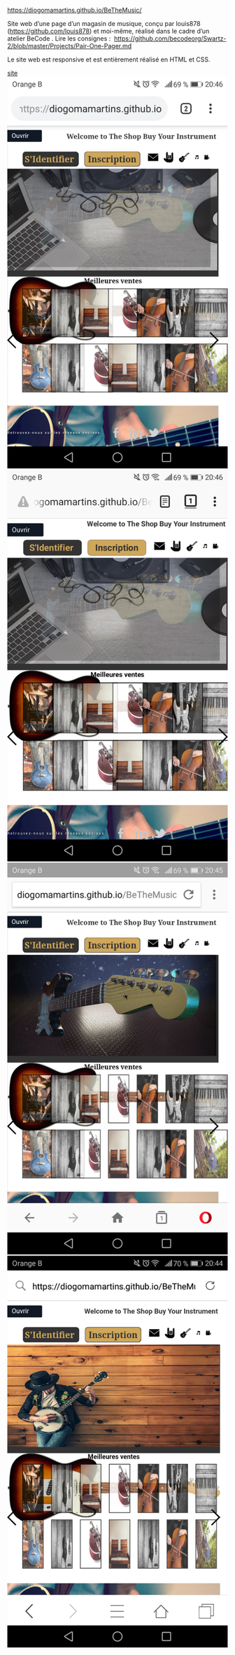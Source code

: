  https://diogomamartins.github.io/BeTheMusic/

Site web d’une page d’un magasin de musique, conçu par louis878 (https://github.com/louis878) et moi-même, réalisé dans le cadre d’un atelier BeCode . Lire les consignes : 
 https://github.com/becodeorg/Swartz-2/blob/master/Projects/Pair-One-Pager.md

Le site web est responsive et est entièrement réalisé en HTML et CSS.


[site]("https://diogomamartins.github.io/BeTheMusic/")
![Header](imagesReadme/chrome.png)
![Header](imagesReadme/firefox.png)
![Header](imagesReadme/opera.png)
![Header](imagesReadme/safari.png)


